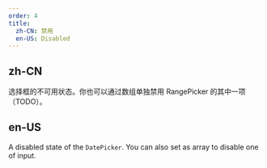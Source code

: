 ```yaml
---
order: 4
title:
  zh-CN: 禁用
  en-US: Disabled
---
```


## zh-CN

选择框的不可用状态。你也可以通过数组单独禁用 RangePicker 的其中一项（TODO）。

## en-US

A disabled state of the `DatePicker`. You can also set as array to disable one of input.

